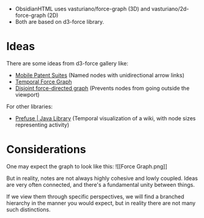 - ObsidianHTML uses vasturiano/force-graph (3D) and vasturiano/2d-force-graph (2D)
- Both are based on d3-force library.

# Ideas
There are some ideas from d3-force gallery like:
- [Mobile Patent Suites](https://observablehq.com/@d3/mobile-patent-suits?collection=@d3/d3-force) (Named nodes with unidirectional arrow links)
- [Temporal Force Graph](https://observablehq.com/@d3/temporal-force-directed-graph?collection=@d3/d3-force)
- [Disjoint force-directed graph](https://observablehq.com/@d3/disjoint-force-directed-graph/2?collection=@d3/d3-force) (Prevents nodes from going outside the viewport)

For other libraries:
- [Prefuse | Java Library](https://www.youtube.com/watch?v=dCLc6oB3Q3o) (Temporal visualization of a wiki, with node sizes representing activity)
# Considerations
One may expect the graph to look like this:
![[Force Graph.png]]

But in reality, notes are not always highly cohesive and lowly coupled. Ideas are very often connected, and there's a fundamental unity between things.

If we view them through specific perspectives, we will find a branched hierarchy in the manner you would expect, but in reality there are not many such distinctions.